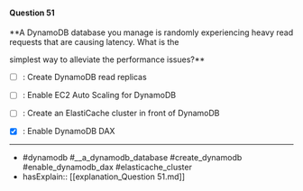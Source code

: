 #### Question  51

**A DynamoDB database you manage is randomly experiencing heavy read requests that are causing latency. What is the

simplest way to alleviate the performance issues?**

- [ ] :  Create DynamoDB read replicas

- [ ] :  Enable EC2 Auto Scaling for DynamoDB

- [ ] :  Create an ElastiCache cluster in front of DynamoDB

- [x] :  Enable DynamoDB DAX

----

- #dynamodb #*_*_a_dynamodb_database #create_dynamodb #enable_dynamodb_dax #elasticache_cluster
- hasExplain:: [[explanation_Question  51.md]]
